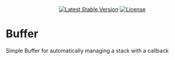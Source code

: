 <p align="center">
    <a href="https://packagist.org/packages/devlop/buffer"><img src="https://img.shields.io/packagist/v/devlop/buffer" alt="Latest Stable Version"></a>
    <a href="https://github.com/devlop-ab/buffer/blob/master/LICENSE.md"><img src="https://img.shields.io/packagist/l/devlop/buffer" alt="License"></a>
</p>

# Buffer

Simple Buffer for automatically managing a stack with a callback
